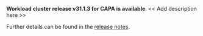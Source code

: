 **Workload cluster release v31.1.3 for CAPA is available**. << Add description here >>

Further details can be found in the [release notes](https://docs.giantswarm.io/changes/workload-cluster-releases-capa/releases/aws-31.1.3).
